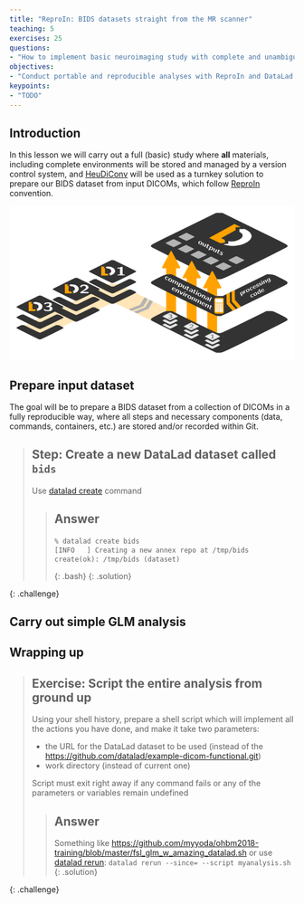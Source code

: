```yaml
---
title: "ReproIn: BIDS datasets straight from the MR scanner"
teaching: 5
exercises: 25
questions:
- "How to implement basic neuroimaging study with complete and unambiguous provenance tracking of all actions?"
objectives:
- "Conduct portable and reproducible analyses with ReproIn and DataLad from ground up."
keypoints:
- "TODO"
---
```


## Introduction

In this lesson we will carry out a full (basic) study where **all**
materials, including complete environments will be stored and managed
by a version control system, and [HeuDiConv] will be used as a turnkey
solution to prepare our BIDS dataset from input DICOMs, which follow
[ReproIn] convention.

![XXX](../fig/yoda-schemata-1.png)


## Prepare input dataset

The goal will be to prepare a BIDS dataset from a collection of DICOMs
in a fully reproducible way, where all steps and necessary components
(data, commands, containers, etc.) are stored and/or recorded within Git.

> ## Step: Create a new DataLad dataset called `bids`
>
> Use [datalad create] command
>
> > ## Answer
> >  ~~~
> > % datalad create bids
> > [INFO   ] Creating a new annex repo at /tmp/bids
> > create(ok): /tmp/bids (dataset)
> > ~~~
> > {: .bash}
> {: .solution}
>
{: .challenge}

## Carry out simple GLM analysis

## Wrapping up

> ## Exercise: Script the entire analysis from ground up
>
> Using your shell history, prepare a shell script which will implement
> all the actions you have done, and make it take two parameters:
> - the URL for the DataLad dataset to be used (instead of the
>   <https://github.com/datalad/example-dicom-functional.git>)
> - work directory (instead of current one)
>
> Script must exit right away if any command fails or any of the
> parameters or variables remain undefined
>
> > ## Answer
> > Something like <https://github.com/myyoda/ohbm2018-training/blob/master/fsl_glm_w_amazing_datalad.sh>
> > or use [datalad rerun]: `datalad rerun --since= --script myanalysis.sh`
> {: .solution}
>
{: .challenge}

[datalad add-sibling]: http://datalad.readthedocs.io/en/latest/generated/man/datalad-add-sibling.html
[datalad add]: http://datalad.readthedocs.io/en/latest/generated/man/datalad-add.html
[datalad annotate-paths]: http://docs.datalad.org/en/latest/generated/man/datalad-annotate-paths.html
[datalad clean]: http://datalad.readthedocs.io/en/latest/generated/man/datalad-clean.html
[datalad clone]: http://datalad.readthedocs.io/en/latest/generated/man/datalad-clone.html
[datalad copy_to]: http://docs.datalad.org/en/latest/_modules/datalad/support/annexrepo.html?highlight=%22copy_to%22
[datalad create-sibling-github]: http://datalad.readthedocs.io/en/latest/generated/man/datalad-create-sibling-github.html
[datalad create-sibling]: http://datalad.readthedocs.io/en/latest/generated/man/datalad-create-sibling.html
[datalad create]: http://datalad.readthedocs.io/en/latest/generated/man/datalad-create.html
[datalad datalad]: http://docs.datalad.org/en/latest/generated/man/datalad.html
[datalad drop]: http://datalad.readthedocs.io/en/latest/generated/man/datalad-drop.html
[datalad export]: http://datalad.readthedocs.io/en/latest/generated/man/datalad-export.html
[datalad export_tarball]: http://docs.datalad.org/en/latest/generated/datalad.plugin.export_tarball.html
[datalad get]: http://datalad.readthedocs.io/en/latest/generated/man/datalad-get.html
[datalad install]: http://datalad.readthedocs.io/en/latest/generated/man/datalad-install.html
[datalad ls]: http://datalad.readthedocs.io/en/latest/generated/man/datalad-ls.html
[datalad metadata]: http://datalad.readthedocs.io/en/latest/generated/man/datalad-metadata.html
[datalad plugin]: http://datalad.readthedocs.io/en/latest/generated/man/datalad-plugin.html
[datalad publish]: http://datalad.readthedocs.io/en/latest/generated/man/datalad-publish.html
[datalad remove]: http://datalad.readthedocs.io/en/latest/generated/man/datalad-remove.html
[datalad run]: http://datalad.readthedocs.io/en/latest/generated/man/datalad-run.html
[datalad rerun]: http://datalad.readthedocs.io/en/latest/generated/man/datalad-rerun.html
[datalad save]: http://datalad.readthedocs.io/en/latest/generated/man/datalad-save.html
[datalad search]: http://datalad.readthedocs.io/en/latest/generated/man/datalad-search.html
[datalad siblings]: http://datalad.readthedocs.io/en/latest/generated/man/datalad-siblings.html
[datalad sshrun]: http://datalad.readthedocs.io/en/latest/generated/man/datalad-sshrun.html
[datalad update]: http://datalad.readthedocs.io/en/latest/generated/man/datalad-update.html

[ReproIn]: http://reproin.repronim.org
[DataLad]: http://datalad.org
[HeuDiConv]: http://github.com/nipy/heudiconv